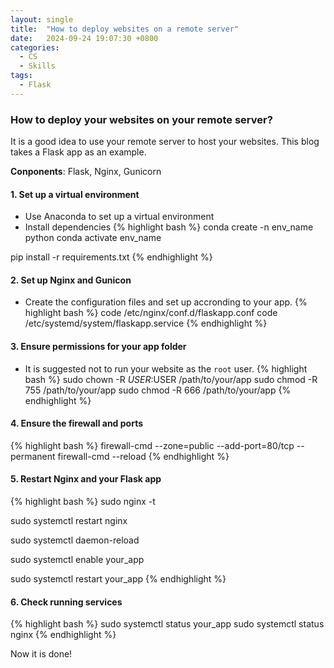 ```yaml
---
layout: single
title:  "How to deploy websites on a remote server"
date:   2024-09-24 19:07:30 +0800
categories:
  - CS
  - Skills
tags:
  - Flask
---
```

### How to deploy your websites on your remote server?
It is a good idea to use your remote server to host your websites. This blog takes a Flask app as an example.

**Conponents**: Flask, Nginx, Gunicorn
#### 1. Set up  a virtual environment
- Use Anaconda to set up a virtual environment
- Install dependencies
{% highlight bash %}
conda create -n env_name python
conda activate env_name

pip install -r requirements.txt
{% endhighlight %}

#### 2. Set up Nginx and Gunicon
- Create the configuration files and set up accronding to your app.
{% highlight bash %}
code /etc/nginx/conf.d/flaskapp.conf
code /etc/systemd/system/flaskapp.service
{% endhighlight %}

#### 3. Ensure permissions for your app folder
- It is suggested not to run your website as the `root` user. 
{% highlight bash %}
sudo chown -R $USER:$USER /path/to/your/app
sudo chmod -R 755 /path/to/your/app
sudo chmod -R 666 /path/to/your/app
{% endhighlight %}

#### 4. Ensure the firewall and ports
{% highlight bash %}
firewall-cmd --zone=public --add-port=80/tcp --permanent
firewall-cmd --reload
{% endhighlight %}

#### 5. Restart Nginx and your Flask app
{% highlight bash %}
sudo nginx -t

sudo systemctl restart nginx

sudo systemctl daemon-reload

sudo systemctl enable your_app

sudo systemctl restart your_app
{% endhighlight %}

#### 6. Check running services
{% highlight bash %}
sudo systemctl status your_app
sudo systemctl status nginx
{% endhighlight %}

Now it is done!
